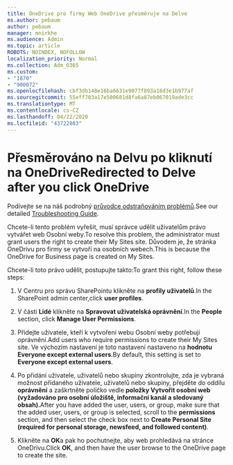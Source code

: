 ```yaml
---
title: OneDrive pro firmy Web OneDrive přesměruje na Delve
ms.author: pebaum
author: pebaum
manager: mnirkhe
ms.audience: Admin
ms.topic: article
ROBOTS: NOINDEX, NOFOLLOW
localization_priority: Normal
ms.collection: Adm_O365
ms.custom:
- "1870"
- "900072"
ms.openlocfilehash: cbf3db148e16ba6631e9077f893a18d3e1b977af
ms.sourcegitcommit: 55eff703a17e500681d8fa6a87eb067019ade3cc
ms.translationtype: MT
ms.contentlocale: cs-CZ
ms.lasthandoff: 04/22/2020
ms.locfileid: "43722803"
---
```

# <a name="redirected-to-delve-after-you-click-onedrive"></a><span data-ttu-id="bdf00-102">Přesměrováno na Delvu po kliknutí na OneDrive</span><span class="sxs-lookup"><span data-stu-id="bdf00-102">Redirected to Delve after you click OneDrive</span></span>

<span data-ttu-id="bdf00-103">Podívejte se na náš podrobný [průvodce odstraňováním problémů](https://docs.microsoft.com/sharepoint/support/sites/troubleshooting-guide-for-sites-stopped-at-provisioning).</span><span class="sxs-lookup"><span data-stu-id="bdf00-103">See our detailed [Troubleshooting Guide](https://docs.microsoft.com/sharepoint/support/sites/troubleshooting-guide-for-sites-stopped-at-provisioning).</span></span>

<span data-ttu-id="bdf00-104">Chcete-li tento problém vyřešit, musí správce udělit uživatelům právo vytvářet web Osobní weby.</span><span class="sxs-lookup"><span data-stu-id="bdf00-104">To resolve this problem, the administrator must grant users the right to create their My Sites site.</span></span> <span data-ttu-id="bdf00-105">Důvodem je, že stránka OneDrivu pro firmy se vytvoří na osobních webech.</span><span class="sxs-lookup"><span data-stu-id="bdf00-105">This is because the OneDrive for Business page is created on My Sites.</span></span>

<span data-ttu-id="bdf00-106">Chcete-li toto právo udělit, postupujte takto:</span><span class="sxs-lookup"><span data-stu-id="bdf00-106">To grant this right, follow these steps:</span></span>

1. <span data-ttu-id="bdf00-107">V Centru pro správu SharePointu klikněte na **profily uživatelů**.</span><span class="sxs-lookup"><span data-stu-id="bdf00-107">In the SharePoint admin center,click **user profiles**.</span></span>

2. <span data-ttu-id="bdf00-108">V části **Lidé** klikněte na **Spravovat uživatelská oprávnění**.</span><span class="sxs-lookup"><span data-stu-id="bdf00-108">In the **People** section, click **Manage User Permissions**.</span></span>

3. <span data-ttu-id="bdf00-109">Přidejte uživatele, kteří k vytvoření webu Osobní weby potřebují oprávnění.</span><span class="sxs-lookup"><span data-stu-id="bdf00-109">Add users who require permissions to create their My Sites site.</span></span> <span data-ttu-id="bdf00-110">Ve výchozím nastavení je toto nastavení nastaveno na **hodnotu Everyone except external users**.</span><span class="sxs-lookup"><span data-stu-id="bdf00-110">By default, this setting is set to **Everyone except external users**.</span></span>

4. <span data-ttu-id="bdf00-111">Po přidání uživatele, uživatelů nebo skupiny zkontrolujte, zda je vybraná možnost přidaného uživatele, uživatelů nebo skupiny, přejděte do oddílu **oprávnění** a zaškrtněte políčko vedle **položky Vytvořit osobní web (vyžadováno pro osobní úložiště, informační kanál a sledovaný obsah).**</span><span class="sxs-lookup"><span data-stu-id="bdf00-111">After you have added the user, users, or group, make sure that the added user, users, or group is selected, scroll to the **permissions** section, and then select the check box next to **Create Personal Site (required for personal storage, newsfeed, and followed content)**.</span></span>

5. <span data-ttu-id="bdf00-112">Klikněte na **OK**a pak ho pochutnejte, aby web prohledává na stránce OneDrivu.</span><span class="sxs-lookup"><span data-stu-id="bdf00-112">Click **OK**, and then have the user browse to the OneDrive page to create the site.</span></span>
